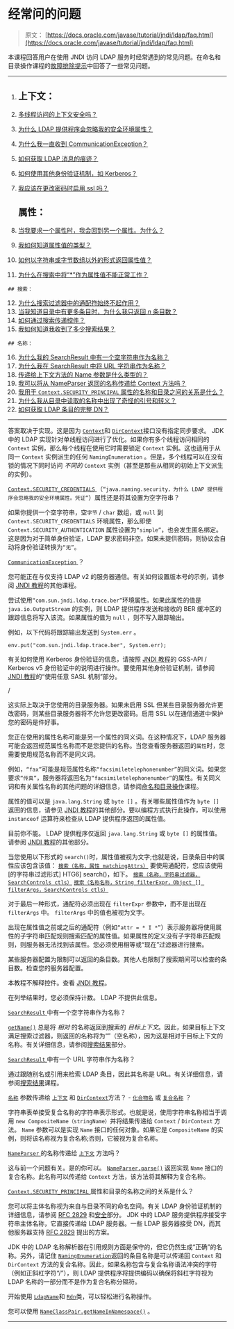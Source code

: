 # 经常问的问题

> 原文： [https://docs.oracle.com/javase/tutorial/jndi/ldap/faq.html](https://docs.oracle.com/javase/tutorial/jndi/ldap/faq.html)

本课程回答用户在使用 JNDI 访问 LDAP 服务时经常遇到的常见问题。在命名和目录操作课程的[故障排除提示](../ops/faq.html)中回答了一些常见问题。

* * *

1.  ## 上下文：

2.  [多线程访问的上下文安全吗？](#1)
3.  [为什么 LDAP 提供程序会忽略我的安全环境属性？](#2)
4.  [为什么我一直收到 CommunicationException？](#3)
5.  [如何获取 LDAP 消息的痕迹？](#4)
6.  [如何使用其他身份验证机制，如 Kerberos？](#5)
7.  [我应该在更改密码时启用 ssl 吗？](#6)

    ## 属性：

8.  [当我要求一个属性时，我会回到另一个属性。为什么？](#7)
9.  [我如何知道属性值的类型？](#8)
10.  [如何以字符串或字节数组以外的形式返回属性值？](#9)
11.  [为什么在搜索中将“\*”作为属性值不能正常工作？](#10)

    ## 搜索：

12.  [为什么搜索过滤器中的通配符始终不起作用？](#11)
13.  [当我知道目录中有更多条目时，为什么我只返回 _n_ 条目数？](#12)
14.  [如何通过搜索传递控件？](#13)
15.  [我如何知道我收到了多少搜索结果？](#14)

    ## 名称：

16.  [为什么我的 SearchResult 中有一个空字符串作为名称？](#15)
17.  [为什么我在 SearchResult 中将 URL 字符串作为名称？](#16)
18.  [传递给上下文方法的 Name 参数是什么类型的？](#17)
19.  [我可以将从 NameParser 返回的名称传递给 Context 方法吗？](#18)
20.  [我用于 `Context.SECURITY_PRINCIPAL` 属性的名称和目录之间的关系是什么？](#19)
21.  [为什么我从目录中读取的名称中出现了奇怪的引号和转义？](#20)
22.  [如何获取 LDAP 条目的完整 DN？](#21)

* * *

答案取决于实现。这是因为 [`Context`](https://docs.oracle.com/javase/8/docs/api/javax/naming/Context.html)和 [`DirContext`](https://docs.oracle.com/javase/8/docs/api/javax/naming/directory/DirContext.html)接口没有指定同步要求。 JDK 中的 LDAP 实现针对单线程访问进行了优化。如果你有多个线程访问相同的 `Context` 实例，那么每个线程在使用它时需要锁定 `Context` 实例。这也适用于从同一 `Context` 实例派生的任何 `NamingEnumeration` 。但是，多个线程可以在没有锁的情况下同时访问 _不同的_ `Context` 实例（甚至是那些从相同的初始上下文派生的实例）。

 [`Context.SECURITY_CREDENTIALS` ](https://docs.oracle.com/javase/8/docs/api/javax/naming/Context.html#SECURITY_CREDENTIALS)（`“java.naming.security，为什么 LDAP 提供程序会忽略我的安全环境属性。凭证“`）属性还是将其设置为空字符串？

如果你提供一个空字符串，空`字节` / `char` 数组，或 `null` 到 `Context.SECURITY_CREDENTIALS` 环境属性，那么即使 `Context.SECURITY_AUTHENTICATION` 属性设置为`“simple”`，也会发生匿名绑定。这是因为对于简单身份验证，LDAP 要求密码非空。如果未提供密码，则协议会自动将身份验证转换为`“无”`。

 [`CommunicationException` ](https://docs.oracle.com/javase/8/docs/api/javax/naming/CommunicationException.html)？

您可能正在与仅支持 LDAP v2 的服务器通信。有关如何设置版本号的示例，请参阅 [JNDI 教程](https://docs.oracle.com/javase/jndi/tutorial/ldap/misc/version.html)的其他课程。

尝试使用`“com.sun.jndi.ldap.trace.ber”`环境属性。如果此属性的值是 `java.io.OutputStream` 的实例，则 LDAP 提供程序发送和接收的 BER 缓冲区的跟踪信息将写入该流。如果属性的值为 `null` ，则不写入跟踪输出。

例如，以下代码将跟踪输出发送到 `System.err` 。

```
env.put("com.sun.jndi.ldap.trace.ber", System.err);

```

有关如何使用 Kerberos 身份验证的信息，请按照 [JNDI 教程](https://docs.oracle.com/javase/jndi/tutorial/ldap/security/gssapi.html)的 GSS-API / Kerberos v5 身份验证中的说明进行操作。要使用其他身份验证机制，请参阅 [JNDI 教程](https://docs.oracle.com/javase/jndi/tutorial/ldap/security/mechanism.html)的“使用任意 SASL 机制”部分。

 /

这实际上取决于您使用的目录服务器。如果未启用 SSL 但某些目录服务器允许更改密码，则某些目录服务器将不允许您更改密码。启用 S​​SL 以在通信通道中保护您的密码是件好事。

您正在使用的属性名称可能是另一个属性的同义词。在这种情况下，LDAP 服务器可能会返回规范属性名称而不是您提供的名称。当您查看服务器返回的`属性`时，您需要使用规范名称而不是同义词。

例如，`“fax”`可能是规范属性名称`“facsimiletelephonenumber”`的同义词。如果您要求`“传真”`，服务器将返回名为`“facsimiletelephonenumber”`的属性。有关同义词和有关属性名称的其他问题的详细信息，请参阅[命名和目录操作](../ops/attrnames.html)课程。

属性的值可以是 `java.lang.String` 或 `byte []` 。有关哪些属性值作为 `byte []` 返回的信息，请参见 [JNDI 教程](https://docs.oracle.com/javase/jndi/tutorial/ldap/misc/attrs.html)的其他部分。要以编程方式执行此操作，可以使用 `instanceof` 运算符来检查从 LDAP 提供程序返回的属性值。

目前你不能。 LDAP 提供程序仅返回 `java.lang.String` 或 `byte []` 的属性值。请参阅 [JNDI 教程](https://docs.oracle.com/javase/jndi/tutorial/ldap/misc/attrs.html)的其他部分。

当您使用以下形式的 `search()`时，属性值被视为文字;也就是说，目录条目中的属性应该包含该值： [`搜索（名称，属性 matchingAttrs）`](https://docs.oracle.com/javase/8/docs/api/javax/naming/directory/DirContext.html#search-javax.naming.Name-javax.naming.directory.Attributes-) 要使用通配符，您应该使用[的字符串过滤形式] HTG6] search()，如下。 [`搜索（名称，字符串过滤器，SearchControls ctls）`](https://docs.oracle.com/javase/8/docs/api/javax/naming/directory/DirContext.html#search-javax.naming.Name-java.lang.String-javax.naming.directory.SearchControls-)
[`搜索（名称名称，String filterExpr，Object [] filterArgs，SearchControls ctls）`](https://docs.oracle.com/javase/8/docs/api/javax/naming/directory/DirContext.html#search-javax.naming.Name-java.lang.String-java.lang.Object:A-javax.naming.directory.SearchControls-)

对于最后一种形式，通配符必须出现在 `filterExpr` 参数中，而不是出现在 `filterArgs` 中。 `filterArgs` 中的值也被视为文字。

出现在属性值之前或之后的通配符（例如`“attr = * I *”`）表示服务器将使用属性的子字符串匹配规则搜索匹配的属性值。如果属性的定义没有子字符串匹配规则，则服务器无法找到该属性。您必须使用相等或“现在”过滤器进行搜索。

 某些服务器配置为限制可以返回的条目数。其他人也限制了搜索期间可以检查的条目数。检查您的服务器配置。

本教程不解释控件。查看 [JNDI 教程](https://docs.oracle.com/javase/jndi/tutorial/ldap/ext/context.html)。

在列举结果时，您必须保持计数。 LDAP 不提供此信息。

 [`SearchResult` ](https://docs.oracle.com/javase/8/docs/api/javax/naming/directory/SearchResult.html)中有一个空字符串作为名称？

[`getName()`](https://docs.oracle.com/javase/8/docs/api/javax/naming/NameClassPair.html#getName--) 总是将 _相对_ 的名称返回到搜索的 _目标上下文_。因此，如果目标上下文满足搜索过滤器，则返回的名称将为“”（空名称），因为这是相对于目标上下文的名称。有关详细信息，请参阅[搜索结果](result.html)部分。

 [`SearchResult` ](https://docs.oracle.com/javase/8/docs/api/javax/naming/directory/SearchResult.html)中有一个 URL 字符串作为名称？

通过跟随别名或引用来检索 LDAP 条目，因此其名称是 URL。有关详细信息，请参阅[搜索结果](result.html)课程。

 [`名称`](https://docs.oracle.com/javase/8/docs/api/javax/naming/Name.html) 参数传递给 [`上下文`](https://docs.oracle.com/javase/8/docs/api/javax/naming/Context.html) 和 [`DirContext`](https://docs.oracle.com/javase/8/docs/api/javax/naming/directory/DirContext.html)方法？ - [`化合物名`](https://docs.oracle.com/javase/8/docs/api/javax/naming/CompoundName.html) 或 [`复合名称`](https://docs.oracle.com/javase/8/docs/api/javax/naming/CompositeName.html) ？

字符串表单接受复合名称的字符串表示形式。也就是说，使用字符串名称相当于调用 `new CompositeName（stringName）`并将结果传递给 `Context` / `DirContext` 方法。 `Name` 参数可以是实现 `Name` 接口的任何对象。如果它是 `CompositeName` 的实例，则将该名称视为复合名称;否则，它被视为复合名称。

 [`NameParser` ](https://docs.oracle.com/javase/8/docs/api/javax/naming/NameParser.html)的名称传递给 [`上下文`](https://docs.oracle.com/javase/8/docs/api/javax/naming/Context.html) 方法吗？

这与前一个问题有关。是的你可以。 [`NameParser.parse()`](https://docs.oracle.com/javase/8/docs/api/javax/naming/NameParser.html#parse-java.lang.String-) 返回实现 `Name` 接口的复合名称。此名称可以传递给 `Context` 方法，该方法将其解释为复合名称。

 [`Context.SECURITY_PRINCIPAL` ](https://docs.oracle.com/javase/8/docs/api/javax/naming/Context.html#SECURITY_PRINCIPAL)属性和目录的名称之间的关系是什么？

您可以将主体名称视为来自与目录不同的命名空间。有关 LDAP 身份验证机制的详细信息，请参阅 [RFC 2829](http://www.ietf.org/rfc/rfc2829.txt) 和[安全](../ldap/security.html)部分。 JDK 中的 LDAP 服务提供程序接受字符串主体名称，它直接传递给 LDAP 服务器。一些 LDAP 服务器接受 DN，而其他服务器支持 [RFC 2829](http://www.ietf.org/rfc/rfc2829.txt) 提出的方案。

JDK 中的 LDAP 名称解析器在引用规则方面是保守的，但它仍然生成“正确”的名称。另外，请记住 [`NamingEnumeration`](https://docs.oracle.com/javase/8/docs/api/javax/naming/NamingEnumeration.html)返回的条目名称是可以传递回 `Context` 和 `DirContext` 方法的复合名称。因此，如果名称包含与复合名称语法冲突的字符（例如正斜杠字符“/”），则 LDAP 提供程序将提供编码以确保将斜杠字符视为 LDAP 名称的一部分而不是作为复合名称分隔符。

开始使用 [`LdapName`](https://docs.oracle.com/javase/8/docs/api/javax/naming/ldap/LdapName.html)和 [`Rdn`](https://docs.oracle.com/javase/8/docs/api/javax/naming/ldap/Rdn.html)类，可以轻松进行名称操作。

您可以使用 [`NameClassPair.getNameInNamespace()`](https://docs.oracle.com/javase/8/docs/api/javax/naming/NameClassPair.html#getNameInNamespace--) 。

* * *